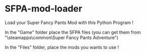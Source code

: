 # SFPA-mod-loader
Load your Super Fancy Pants Mod with this Python Program !


In the "Game" folder place the SFPA files (you can get them from "\steamapps\common\Super Fancy Pants Adventure")

In the "Files" folder, place the mods you wants to use !
